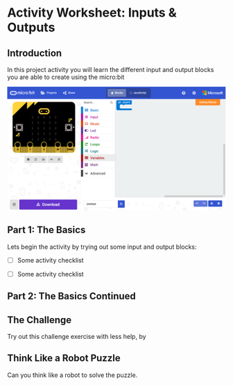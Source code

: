 # Activity Worksheet: Inputs & Outputs

## Introduction
In this project activity you will learn the different input and output blocks you are able to create using the micro:bit
<div style="text-align:center"><img src ="../Assets/microbit-mainpage.png" /></div>

## Part 1: The Basics
Lets begin the activity by trying out some input and output blocks:

- [ ] Some activity checklist

- [ ] Some activity checklist

## Part 2: The Basics Continued

## The Challenge
Try out this challenge exercise with less help, by

## Think Like a Robot Puzzle
Can you think like a robot to solve the puzzle. 